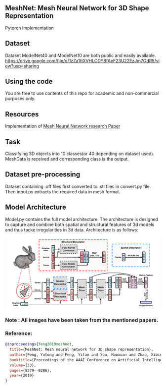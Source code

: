 ## MeshNet: Mesh Neural Network for 3D Shape Representation

Pytorch Implementation

## Dataset
Dataset ModelNet40 and ModelNet10 are both public and easily available.
https://drive.google.com/file/d/1zZa1ttXVHLODY8fAeF23U22EzJm7OdR5/view?usp=sharing

## Using the code
You are free to use contents of this repo for academic and non-commercial purposes only.

## Resources
Implementation of [Mesh Neural Network research Paper](https://arxiv.org/pdf/1811.11424v1.pdf)

## Task
Classifying 3D objects into 10 classes(or 40 depending on dataset used). MeshData is received and corresponding class is the output.

## Dataset pre-processing
Dataset containing .off files first converted to .stl files in convert.py file. Then input.py extracts the required data in mesh format.  

## Model Architecture
Model.py contains the full model architecture. The architecture is designed to capture and combine both spatial and structural features of 3d models and thus tacke irregularities in 3d data. 
Architecture is as follows:

![](Captures/pipeline.png)

### Note : All images have been taken from the mentioned papers.

### Reference:
```bibtex
@inproceedings{feng2019meshnet,
  title={MeshNet: Mesh neural network for 3D shape representation},
  author={Feng, Yutong and Feng, Yifan and You, Haoxuan and Zhao, Xibin and Gao, Yue},
  booktitle={Proceedings of the AAAI Conference on Artificial Intelligence},
  volume={33},
  pages={8279--8286},
  year={2019}
}
```
